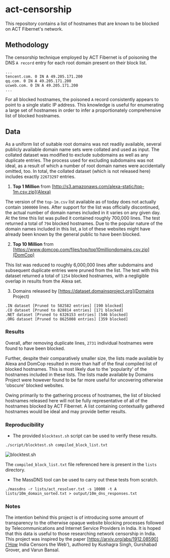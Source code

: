 # act-censorship
This repository contains a list of hostnames that are known to be blocked on ACT Fibernet's network.

## Methodology
The censorship technique employed by ACT Fibernet is of poisoning the DNS `A record` entry for each root domain present on their block list.

```
...
tencent.com. 0 IN A 49.205.171.200
qq.com. 0 IN A 49.205.171.200
ucweb.com. 0 IN A 49.205.171.200
...
```

For all blocked hostnames, the poisoned `A` record consistently appears to point to a single static IP address. This knowledge is useful for enumerating a large set of hostnames in order to infer a proportionately comprehensive list of blocked hostnames.

## Data

As a uniform list of suitable root domains was not readily available, several publicly available domain name sets were collated and used as input. The collated dataset was modified to exclude subdomains as well as any duplicate entries. The process used for excluding subdomains was not ideal, as a result of which a number of root domain names were accidentally omitted, too. In total, the collated dataset (which is not released here) includes exactly `22673297` entries.

1. **Top 1 Million** from [http://s3.amazonaws.com/alexa-static/top-1m.csv.zip](Alexa)

The version of the `top-1m.csv` list available as of today does not actually contain `1000000` lines. After support for the list was officially discontinued, the actual number of domain names included in it varies on any given day. At the time this list was pulled it contained roughly 700,000 lines. The test returned a total of `794` blocked hostnames. Due to the popular nature of the domain names included in this list, a lot of these websites might have already been known by the general public to have been blocked.

2. **Top 10 Million** from [https://www.domcop.com/files/top/top10milliondomains.csv.zip](DomCop)

This list was reduced to roughly 6,000,000 lines after subdomains and subsequent duplicate entries were pruned from the list. The test with this dataset returned a total of `1254` blocked hostnames, with a negligible overlap in results from the Alexa set.

3. Domains released by [https://dataset.domainsproject.org](Domains Project)

```
.IN dataset [Pruned to 582582 entries] [190 blocked]
.CO dataset [Pruned to 828814 entries] [171 blocked]
.NET dataset [Pruned to 6326153 entries] [546 blocked]
.ORG dataset [Pruned to 8625008 entries] [359 blocked]
```

### Results

Overall, after removing duplicate lines, `2731` individual hostnames were found to have been blocked.

Further, despite their comparatively smaller size, the lists made available by Alexa and DomCop resulted in more than half of the final compiled list of blocked hostnames. This is most likely due to the 'popularity' of the hostnames included in these lists. The lists made available by Domains Project were however found to be far more useful for uncovering otherwise 'obscure' blocked websites. 

Owing primarily to the gathering process of hostnames, the list of blocked hostnames released here will not be fully representative of all of the hostnames blocked by ACT Fibernet. A list containing contextually gathered hostnames would be ideal and may provide better results.

### Reproducibility

- The provided `blocktest.sh` script can be used to verify these results.

```
./script/blocktest.sh compiled_block_list.txt
```

![blocktest.sh](https://i.imgur.com/YXHP6WT.gif)

The `compiled_block_list.txt` file referenced here is present in the `lists` directory.

- The MassDNS tool can be used to carry out these tests from scratch.

```
./massdns -r lists/act_resolver.txt -s 10000 -t A lists/10m_domain_sorted.txt > output/10m_dns_responses.txt
```

### Notes

The intention behind this project is of introducing some amount of transparency to the otherwise opaque website blocking processes followed by Telecommunications and Internet Service Providers in India. It is hoped that this data is useful to those researching network censorship in India. This project was inspired by the paper [https://arxiv.org/abs/1912.08590]('How India Censors the Web'), authored by Kushagra Singh, Gurshabad Grover, and Varun Bansal.
